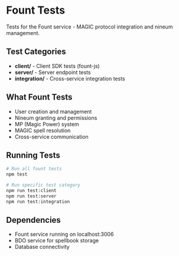 # Fount Tests

Tests for the Fount service - MAGIC protocol integration and nineum management.

## Test Categories

- **client/** - Client SDK tests (fount-js)
- **server/** - Server endpoint tests
- **integration/** - Cross-service integration tests

## What Fount Tests

- User creation and management
- Nineum granting and permissions
- MP (Magic Power) system
- MAGIC spell resolution
- Cross-service communication

## Running Tests

```bash
# Run all fount tests
npm test

# Run specific test category
npm run test:client
npm run test:server
npm run test:integration
```

## Dependencies

- Fount service running on localhost:3006
- BDO service for spellbook storage
- Database connectivity
